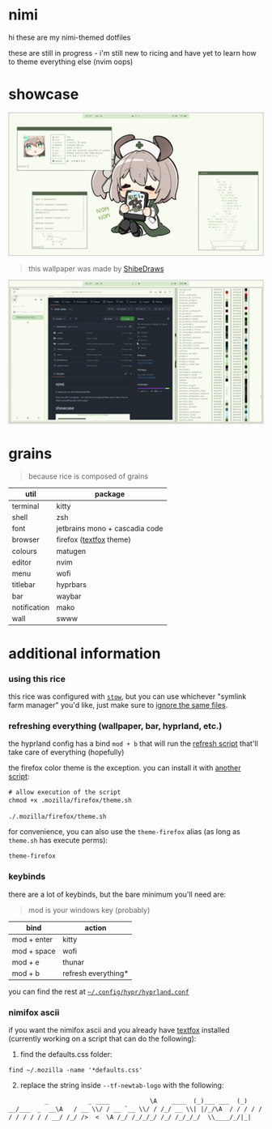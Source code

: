 # nimi
hi these are my nimi-themed dotfiles

these are still in progress - i'm still new to ricing and have yet to learn how to theme everything else (nvim oops)

# showcase
![1](./.github/1.png)
> this wallpaper was made by [ShibeDraws](https://danbooru.donmai.us/posts/8745834)

![2](./.github/02.png)

# grains 
> because rice is composed of grains

| util | package |
| --- | --- |
| terminal | kitty |
| shell | zsh |
| font | jetbrains mono + cascadia code |
| browser | firefox ([textfox](https://github.com/adriankarlen/textfox) theme) |
| colours | matugen |
| editor | nvim |
| menu | wofi |
| titlebar | hyprbars |
| bar | waybar |
| notification | mako |
| wall | swww |

# additional information
### using this rice
this rice was configured with [`stow`](https://archlinux.org/packages/extra/any/stow/), but you can use whichever "symlink farm manager" you'd like, just make sure to [ignore the same files](https://github.com/edamamet/nimi-dots/blob/master/.stow-local-ignore).

### refreshing everything (wallpaper, bar, hyprland, etc.)
the hyprland config has a bind `mod + b` that will run the [refresh script](https://github.com/oodum/dotfiles/blob/nimi/refresh-rice.sh) that'll take care of everything (hopefully)

the firefox color theme is the exception. you can install it with [another script](./.mozilla/firefox/theme.sh):
```
# allow execution of the script
chmod +x .mozilla/firefox/theme.sh

./.mozilla/firefox/theme.sh
```

for convenience, you can also use the `theme-firefox` alias (as long as `theme.sh` has execute perms):
```
theme-firefox
```

### keybinds
there are a lot of keybinds, but the bare minimum you'll need are:
> mod is your windows key (probably)

| bind | action |
| --- | --- |
| mod + enter | kitty |
| mod + space | wofi |
| mod + e | thunar |
| mod + b | refresh everything* |

you can find the rest at [`~/.config/hypr/hyprland.conf`](https://github.com/edamamet/nimi-dots/blob/master/.config/hypr/hyprland.conf)

### nimifox ascii
if you want the nimifox ascii and you already have [textfox](https://github.com/adriankarlen/textfox) installed (currently working on a script that can do the following):

1. find the defaults.css folder:
```
find ~/.mozilla -name '*defaults.css'
```

2. replace the string inside `--tf-newtab-logo` with the following:
```
          _           _ ____           \A    ____  (_)___ ___  (_) __/___  _  __\A   / __ \\/ / __ `__ \\/ / /_/ __ \\| |/_/\A  / / / / / / / / / / / __/ /_/ />  <  \A /_/ /_/_/_/ /_/ /_/_/_/  \\____/_/|_|
```
